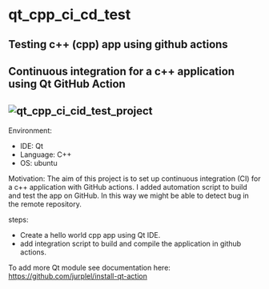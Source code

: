 # qt_cpp_ci_cd_test
## Testing c++ (cpp) app using github actions

## Continuous integration for a c++ application using Qt GitHub Action

![qt_cpp_ci_cid_test_project](https://github.com/HemjalCF/qt_cpp_ci_cd_test/actions/workflows/test_ci.yml/badge.svg)
-------------------------
Environment:

- IDE: Qt
- Language: C++
- OS: ubuntu


Motivation: The aim of this project is to set up continuous integration (CI) for a c++ application with GitHub actions. I added automation script to build and test the app on GitHub.
In this way we might be able to detect bug in the remote repository.

steps:

- Create a hello world cpp app using Qt IDE.
- add integration script to build and compile the application in github actions.


To add more Qt module see documentation here: https://github.com/jurplel/install-qt-action


